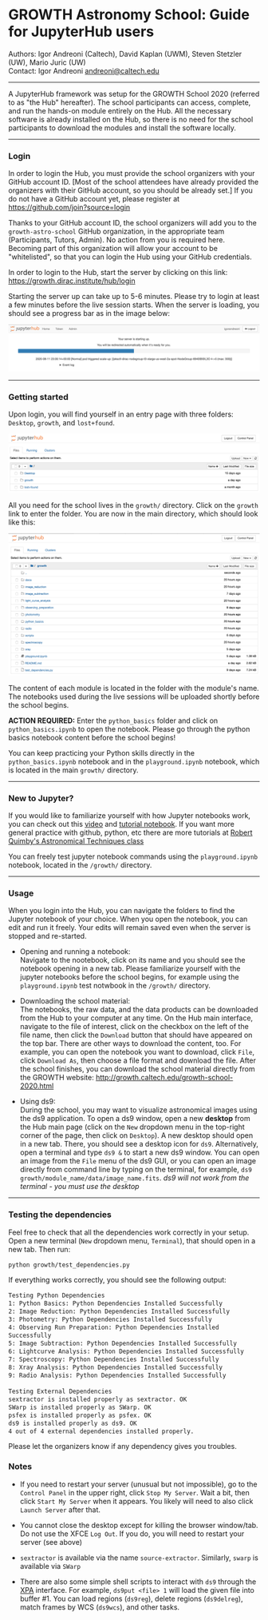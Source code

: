 # GROWTH Astronomy School: Guide for JupyterHub users

Authors: Igor Andreoni (Caltech), David Kaplan (UWM), Steven Stetzler (UW), Mario Juric (UW) <br>
Contact: Igor Andreoni <andreoni@caltech.edu>

*********

A JupyterHub framework was setup for the GROWTH School 2020 (referred to as "the Hub" hereafter). The school participants can access, complete, and run the hands-on module entirely on the Hub. All the necessary software is already installed on the Hub, so there is no need for the school participants to download the modules and install the software locally.  

*********
### Login

In order to login the Hub, you must provide the school organizers with your GitHub account ID. [Most of the school attendees have already provided the organizers with their GitHub account, so you should be already set.] If you do not have a GitHub account yet, please register at https://github.com/join?source=login

Thanks to your GitHub account ID, the school organizers will add you to the `growth-astro-school` GitHub organization, in the appropriate team (Participants, Tutors, Admin). No action from you is required here. Becoming part of this organization will allow your account to be "whitelisted", so that you can login the Hub using your GitHub credentials.

In order to login to the Hub, start the server by clicking on this link: https://growth.dirac.institute/hub/login

Starting the server up can take up to 5-6 minutes. Please try to login at least a few minutes before the live session starts. When the server is loading, you should see a progress bar as in the image below:

![](starting_server.png)


*********
### Getting started

Upon login, you will find yourself in an entry page with three folders: `Desktop`, `growth`, and `lost+found`. 

![](entry_page.png)

All you need for the school lives in the `growth/` directory. Click on the `growth` link to enter the folder. You are now in the main directory, which should look like this:

![](main_page.png) 

The content of each module is located in the folder with the module's name. The notebooks used during the live sessions will be uploaded shortly before the school begins.

**ACTION REQUIRED:** Enter the `python_basics` folder and click on `python_basics.ipynb` to open the notebook. Please go through the python basics notebook content before the school begins!

You can keep practicing your Python skills directly in the `python_basics.ipynb` notebook and in the `playground.ipynb` notebook, which is located in the main `growth/` directory.

*********
### New to Jupyter?

If you would like to familiarize yourself with how Jupyter notebooks work, you can check out this [video](http://video.sdsu.edu/nas/capture/2018/rquimbysdsu.edu/jupyter/jupyter_-_20180830_102214_6.html) and [tutorial notebook](https://github.com/rmquimby/Astronomical_Techniques/blob/master/jupyter.ipynb).  If you want more general practice with github, python, etc there are more tutorials at [Robert Quimby's Astronomical Techniques class](https://github.com/rmquimby/Astronomical_Techniques)

You can freely test jupyter notebook commands using the `playground.ipynb` notebook, located in the `/growth/` directory.

*********
### Usage

When you login into the Hub, you can navigate the folders to find the Jupyter notebook of your choice. When you open the notebook, you can edit and run it freely. Your edits will remain saved even when the server is stopped and re-started.

* Opening and running a notebook: <br>
Navigate to the nootebook, click on its name and you should see the notebook opening in a new tab. Please familiarize yourself with the jupyter notebooks before the school begins, for example using the `playground.ipynb` test notwbook in the `/growth/` directory.

* Downloading the school material: <br>
The notebooks, the raw data, and the data products can be downloaded from the Hub to your computer at any time. On the Hub main interface, navigate to the file of interest, click on the checkbox on the left of the file name, then click the `Download` button that should have appeared on the top bar. There are other ways to download the content, too. For example, you can open the notebook you want to download, click `File`, click `Download As`, then choose a file format and download the file.  After the school finishes, you can download the school material directly from the GROWTH website: http://growth.caltech.edu/growth-school-2020.html

* Using ds9: <br>
During the school, you may want to visualize astronomical images using the ds9 application. To open a ds9 window, open a new **desktop** from the Hub main page (click on the `New` dropdown menu in the top-right corner of the page, then click on `Desktop`). A new desktop should open in a new tab. There, you should see a desktop icon for `ds9`. Alternatively, open a terminal and type `ds9 &` to start a new ds9 window. You can open an image from the `File` menu of the ds9 GUI, or you can open an image directly from command line by typing on the terminal, for example, `ds9 growth/module_name/data/image_name.fits`.  *ds9 will not work from  the terminal - you must use the desktop*

*********
### Testing the dependencies

Feel free to check that all the dependencies work correctly in your setup. Open a new terminal (`New` dropdown menu, `Terminal`), that should open in a new tab. Then run:

	python growth/test_dependencies.py

If everything works correctly, you should see the following output:

	Testing Python Dependencies
	1: Python Basics: Python Dependencies Installed Successfully
	2: Image Reduction: Python Dependencies Installed Successfully
	3: Photometry: Python Dependencies Installed Successfully
	4: Observing Run Preparation: Python Dependencies Installed Successfully
	5: Image Subtraction: Python Dependencies Installed Successfully
	6: Lightcurve Analysis: Python Dependencies Installed Successfully
	7: Spectroscopy: Python Dependencies Installed Successfully
	8: Xray Analysis: Python Dependencies Installed Successfully
	9: Radio Analysis: Python Dependencies Installed Successfully

	Testing External Dependencies
	sextractor is installed properly as sextractor. OK
	SWarp is installed properly as SWarp. OK
	psfex is installed properly as psfex. OK
	ds9 is installed properly as ds9. OK
	4 out of 4 external dependencies installed properly.


Please let the organizers know if any dependency gives you troubles.

### Notes
* If you need to restart your server (unusual but not impossible), go to the `Control Panel` in the upper right, click `Stop My Server`.  Wait a bit, then click `Start My Server` when it appears.  You likely will need to also click `Launch Server` after that.

* You cannot close the desktop except for killing the browser window/tab.  Do not use the XFCE `Log Out`.  If you do, you will need to restart your server (see above)

* `sextractor` is available via the name `source-extractor`.  Similarly, `swarp` is available via `SWarp`

* There are also some simple shell scripts to interact with `ds9` through the [XPA](http://ds9.si.edu/doc/ref/xpa.html) interface. For example, `ds9put <file> 1` will load the given file into buffer #1. You can load regions (`ds9reg`), delete regions (`ds9delreg`), match frames by WCS (`ds9wcs`), and other tasks.
